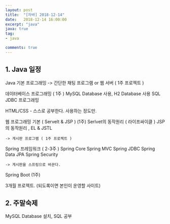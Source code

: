 ```yaml
---
layout: post
title:  "[자바] 2018-12-14"
date:   2018-12-14 16:00:00
excerpt: "java"
java: true
tag:
- java

comments: true
---
```


## 1. Java 일정

Java 기본 프로그래밍
    -> 간단한 채팅 프로그램 or 웹 서버 ( 1주 프로젝트 )

데이터베이스 프로그래밍 ( 1주 )
    MySQL Database 사용, H2 Database 사용
    SQL
    JDBC 프로그래밍

HTML/CSS - 스스로 공부한다. 사용하는 정도만.

웹 프로그래밍 기본 ( Servelt & JSP ) (1주)
    Serlvet의 동작원리 ( 라이프싸이클 )
    JSP의 동작원리 , EL & JSTL
    
    -> 게시판 프로그램 ( 1주 프로젝트 )

Spring 프레임워크 ( 2-3주 )
    Spring Core
    Spring MVC
    Spring JDBC
    Spring Data JPA
    Spring Security

    -> 게시판을 스프링으로 바꾼다.        

Spring Boot (1주) 
    
3개월 프로젝트. (되도록이면 본인이 운영할 사이트)

## 2. 주말숙제

MySQL Database 설치, SQL 공부


